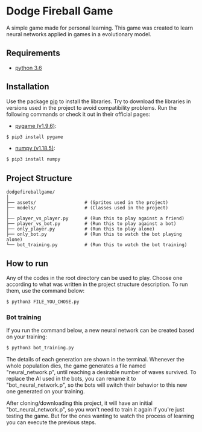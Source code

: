 # Dodge Fireball Game

A simple game made for personal learning. This game was created to learn neural networks applied in games in a evolutionary model.

## Requirements
- [python 3.6](https://www.python.org/downloads/release/python-360/)

## Installation

Use the package [pip](https://pip.pypa.io/en/stable/) to install the libraries. Try to download the libraries in versions used in the project to avoid compatibility problems. Run the following commands or check it out in their official pages:
- [pygame (v1.9.6)](https://www.pygame.org/wiki/GettingStarted):
```bash
$ pip3 install pygame
```
- [numpy (v1.18.5)](https://numpy.org/install/):
```bash
$ pip3 install numpy
```

## Project Structure

```
dodgefireballgame/
│
├── assets/                  # (Sprites used in the project)
├── models/                  # (Classes used in the project)
│   
├── player_vs_player.py      # (Run this to play against a friend)
├── player_vs_bot.py         # (Run this to play against a bot)
├── only_player.py           # (Run this to play alone)
├── only_bot.py              # (Run this to watch the bot playing alone) 
└── bot_training.py          # (Run this to watch the bot training)
```

## How to run

Any of the codes in the root directory can be used to play. Choose one according to what was written in the project structure description. To run them, use the command below:

```bash
$ python3 FILE_YOU_CHOSE.py
```

### Bot training

If you run the command below, a new neural network can be created based on your training:

```bash
$ python3 bot_training.py
```

The details of each generation are shown in the terminal. Whenever the whole population dies, the game generates a file named "neural_network.p", until reaching a desirable number of waves survived. To replace the AI used in the bots, you can rename it to "bot_neural_network.p", so the bots will switch their behavior to this new one generated on your training. 

After cloning/downloading this project, it will have an initial "bot_neural_network.p", so you won't need to train it again if you're just testing the game. But for the ones wanting to watch the process of learning you can execute the previous steps.


